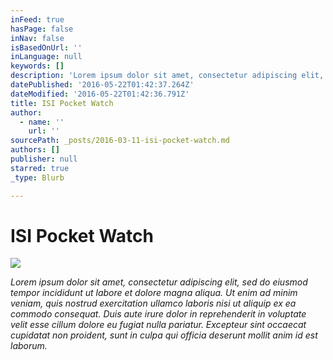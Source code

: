 ```yaml
---
inFeed: true
hasPage: false
inNav: false
isBasedOnUrl: ''
inLanguage: null
keywords: []
description: 'Lorem ipsum dolor sit amet, consectetur adipiscing elit, sed do eiusmod tempor incididunt ut labore et dolore magna aliqua. Ut enim ad minim veniam, quis nostrud exercitation ullamco laboris nisi ut aliquip ex ea commodo consequat. Duis aute irure dolor in reprehenderit in voluptate velit esse cillum dolore eu fugiat nulla pariatur. Excepteur sint occaecat cupidatat non proident, sunt in culpa qui officia deserunt mollit anim id est laborum.'
datePublished: '2016-05-22T01:42:37.264Z'
dateModified: '2016-05-22T01:42:36.791Z'
title: ISI Pocket Watch
author:
  - name: ''
    url: ''
sourcePath: _posts/2016-03-11-isi-pocket-watch.md
authors: []
publisher: null
starred: true
_type: Blurb

---
```

# ISI Pocket Watch
![](https://s3-us-west-2.amazonaws.com/the-grid-img/p/29d2780556a77138d21dca7fccd0c0cece2e4368.jpg)

_Lorem ipsum dolor sit amet, consectetur adipiscing elit, sed do eiusmod tempor incididunt ut labore et dolore magna aliqua. Ut enim ad minim veniam, quis nostrud exercitation ullamco laboris nisi ut aliquip ex ea commodo consequat. Duis aute irure dolor in reprehenderit in voluptate velit esse cillum dolore eu fugiat nulla pariatur. Excepteur sint occaecat cupidatat non proident, sunt in culpa qui officia deserunt mollit anim id est laborum._
